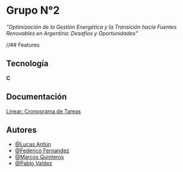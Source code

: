 # Grupo N°2

*"Optimización de la Gestión Energética y la Transición hacia Fuentes Renovables en Argentina: Desafíos y Oportunidades"*

//## Features

## Tecnología

**C** 

## Documentación

[Linear: Cronograma de Tareas](https://linear.app/headwarmers/team/HEA/all)

## Autores
- [@Lucas Antún](https://github.com/LucasEntropy)
- [@Federico Fernandez]()
- [@Marcos Quinteros](https://github.com/Marquilokuras)
- [@Pablo Valdez]()